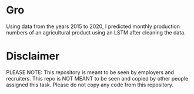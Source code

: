 # Gro
Using data from the years 2015 to 2020, I predicted monthly production numbers of an agricultural product using an LSTM after cleaning the data.

# Disclaimer
PLEASE NOTE: This repository is meant to be seen by employers and recruiters. This repo is NOT MEANT to be seen and copied by other people assigned this task. Please do not copy any code from this repository.
